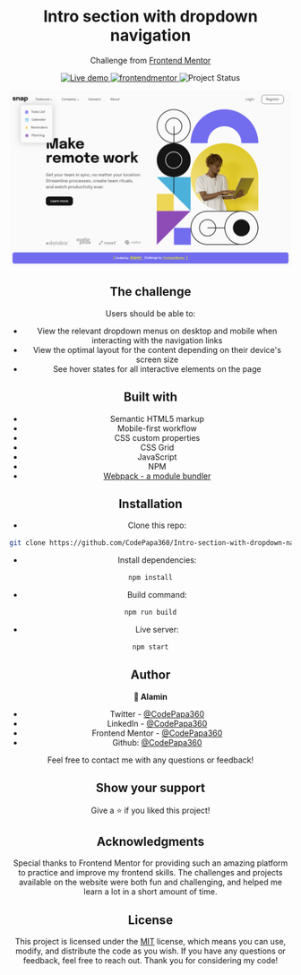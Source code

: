 <h1 align="center">Intro section with dropdown navigation</h1>
<div align="center">

Challenge from [Frontend Mentor](https://www.frontendmentor.io/profile/CodePapa360)

</div>

<!-- Badges -->
<div align="center">

  <!-- Live -->
  <a href="https://intro-section-with-dropdown-navigation-codepapa360.vercel.app/">
    <img src="https://custom-icon-badges.demolab.com/badge/Live demo-blue?labelColor=gray&style=for-the-badge&logo=live360" alt="Live demo">
    </a>
  <!-- FrontendMentor -->

<a href='#' target="_blank">
    <img alt='frontendmentor' src='https://img.shields.io/badge/Frontendmentor-100000?style=for-the-badge&logo=frontendmentor&logoColor=white&labelColor=3f54a3&color=35C7B0'/>
</a>

  <!-- Status -->
<img src="https://img.shields.io/badge/Status-Completed-00CD4C?style=for-the-badge" alt="Project Status">

</div>

<div align="center">

</p>

<a align="center" href="https://intro-section-with-dropdown-navigation-codepapa360.vercel.app/">

![Screenshot](./screenshots/Intro-section-with-dropdown-navigation-screenshot-codepapa360.png)

</a>

## The challenge

Users should be able to:

- View the relevant dropdown menus on desktop and mobile when interacting with the navigation links
- View the optimal layout for the content depending on their device's screen size
- See hover states for all interactive elements on the page

## Built with

- Semantic HTML5 markup
- Mobile-first workflow
- CSS custom properties
- CSS Grid
- JavaScript
- NPM
- [Webpack - a module bundler](https://webpack.js.org/)

## Installation

- Clone this repo:

```sh
git clone https://github.com/CodePapa360/Intro-section-with-dropdown-navigation.git
```

- Install dependencies:

```sh
npm install
```

- Build command:

```sh
npm run build
```

- Live server:

```sh
npm start
```

## Author

<b>👤 Alamin</b>

- Twitter - [@CodePapa360](https://www.twitter.com/CodePapa360)
- LinkedIn - [@CodePapa360](https://www.linkedin.com/in/codepapa360)
- Frontend Mentor - [@CodePapa360](https://www.frontendmentor.io/profile/CodePapa360)
- Github: [@CodePapa360](https://github.com/codepapa360)

Feel free to contact me with any questions or feedback!

## Show your support

Give a ⭐️ if you liked this project!

## Acknowledgments

Special thanks to Frontend Mentor for providing such an amazing platform to practice and improve my frontend skills. The challenges and projects available on the website were both fun and challenging, and helped me learn a lot in a short amount of time.

## License

This project is licensed under the [MIT](https://github.com/CodePapa360/Intro-section-with-dropdown-navigation/blob/main/LICENSE.md) license, which means you can use, modify, and distribute the code as you wish. If you have any questions or feedback, feel free to reach out. Thank you for considering my code!
